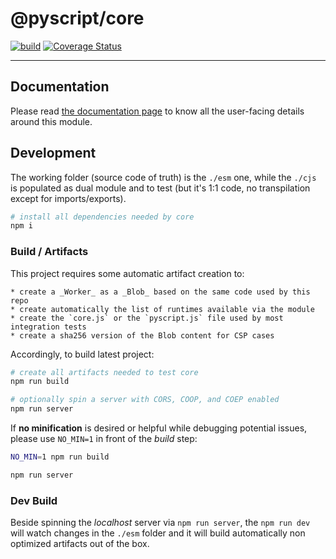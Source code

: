# @pyscript/core

[![build](https://github.com/WebReflection/python/actions/workflows/node.js.yml/badge.svg)](https://github.com/WebReflection/python/actions/workflows/node.js.yml) [![Coverage Status](https://coveralls.io/repos/github/WebReflection/python/badge.svg?branch=api&t=1RBdLX)](https://coveralls.io/github/WebReflection/python?branch=api)

---

## Documentation

Please read [the documentation page](./docs/README.md) to know all the user-facing details around this module.

## Development

The working folder (source code of truth) is the `./esm` one, while the `./cjs` is populated as dual module and to test (but it's 1:1 code, no transpilation except for imports/exports).

```sh
# install all dependencies needed by core
npm i
```

### Build / Artifacts

This project requires some automatic artifact creation to:

    * create a _Worker_ as a _Blob_ based on the same code used by this repo
    * create automatically the list of runtimes available via the module
    * create the `core.js` or the `pyscript.js` file used by most integration tests
    * create a sha256 version of the Blob content for CSP cases

Accordingly, to build latest project:

```sh
# create all artifacts needed to test core
npm run build

# optionally spin a server with CORS, COOP, and COEP enabled
npm run server
```

If **no minification** is desired or helpful while debugging potential issues, please use `NO_MIN=1` in front of the _build_ step:

```sh
NO_MIN=1 npm run build

npm run server
```

### Dev Build

Beside spinning the _localhost_ server via `npm run server`, the `npm run dev` will watch changes in the `./esm` folder and it will build automatically non optimized artifacts out of the box.
